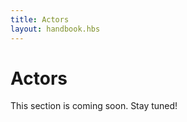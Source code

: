 ```yaml
---
title: Actors
layout: handbook.hbs
---
```

# Actors

<div class="pro-tip">
    <div class="icon"><i class="fas fa-tools"></i></div>
    <div class="text">
        <p>
            This section is coming soon. Stay tuned!
        </p>
    </div>
</div>
